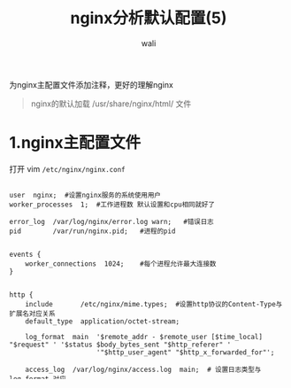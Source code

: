 ﻿---
layout: post
title: nginx分析默认配置(5)  #标题
tagline: 基于Nginx的中间架构
category: nginx      #分类
author: wali    #作者
tag: nginx     #标签
ghurl:        #github url
ghurl_zip:    #github zip下载
comments: true

post_nav: ["1.nginx主配置文件","2.conf.d文件"]
group_tag: nginx教程
---

为nginx主配置文件添加注释，更好的理解nginx

> nginx的默认加载 /usr/share/nginx/html/ 文件



# 1.nginx主配置文件

打开 vim `/etc/nginx/nginx.conf`

```nginx

user  nginx;  #设置nginx服务的系统使用用户
worker_processes  1;  #工作进程数 默认设置和cpu相同就好了

error_log  /var/log/nginx/error.log warn;   #错误日志
pid        /var/run/nginx.pid;   #进程的pid


events {
    worker_connections  1024;    #每个进程允许最大连接数
}


http {
    include       /etc/nginx/mime.types;  #设置http协议的Content-Type与扩展名对应关系
    default_type  application/octet-stream;

    log_format  main  '$remote_addr - $remote_user [$time_local] "$request" ' '$status $body_bytes_sent "$http_referer" '
                      '"$http_user_agent" "$http_x_forwarded_for"'; 

    access_log  /var/log/nginx/access.log  main;  # 设置日志类型与log_format 对应

    sendfile        on;  #零拷贝 nginx的一大优势,拷贝文件是不需要经过用户空间，直接在内核空间上拷贝
    #tcp_nopush     on; 

    keepalive_timeout  65;  #连接超时 65s

    #gzip  on;

    include /etc/nginx/conf.d/*.conf;  #导入conf.d目录下的配置文件
}
```
小菜建议配服务的时候在`/etc/nginx/conf.d/`目录下新建一个文件后缀为`.conf`的文件

# 2.conf.d文件

在命令窗口输入 

	cd /etc/nginx/conf.d

进入到`conf.d`目录下面有个默认`default.conf`文件

```nginx
server {
    listen       80;   #监听的端口号80 也可以这样写 192.168.1.140:80
    server_name  localhost;  #主机域名

    #charset koi8-r;
    #access_log  /var/log/nginx/host.access.log  main;

    location / {    #访问的路径
        root   /usr/share/nginx/html;
        index  index.html index.htm;
    }   

    #error_page  404              /404.html;   #定义404的错误

    # redirect server error pages to the static page /50x.html
    #   
    error_page   500 502 503 504  /50x.html;  #定义 500 502 503 504错误
    location = /50x.html {
        root   /usr/share/nginx/html;
    }   

    # proxy the PHP scripts to Apache listening on 127.0.0.1:80
    #   
    #location ~ \.php$ {
    #    proxy_pass   http://127.0.0.1;
    #}  

    # pass the PHP scripts to FastCGI server listening on 127.0.0.1:9000
    #   
    #location ~ \.php$ {
    #    root           html;
    #    fastcgi_pass   127.0.0.1:9000;
    #    fastcgi_index  index.php;
    #    fastcgi_param  SCRIPT_FILENAME  /scripts$fastcgi_script_name;
    #    include        fastcgi_params;
    #}

    # deny access to .htaccess files, if Apache's document root
    # concurs with nginx's one
    #
    #location ~ /\.ht {
    #    deny  all;
    #}
}

```








